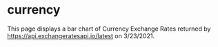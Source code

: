 # currency

This page displays a bar chart of Currency Exchange Rates returned by https://api.exchangeratesapi.io/latest on 3/23/2021.
